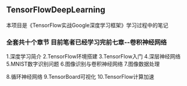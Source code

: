 ## TensorFlowDeepLearning
本项目是《TensorFlow实战Google深度学习框架》学习过程中的笔记

### 全套共十个章节 目前笔者已经学习完前七章--卷积神经网络

  1.深度学习简介
  2.TensorFlow环境搭建
  3.TensorFlow入门
  4.深层神经网络
  5.MNIST数字识别问题
  6.图像识别与卷积神经网络
  7.图像数据处理
  
  8.循环神经网络
  9.TensorBoard可视化
  10.TensorFlow计算加速
